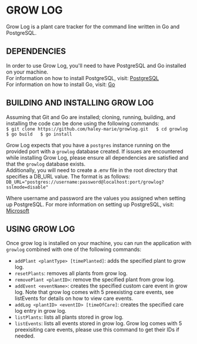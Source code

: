 # GROW LOG
Grow Log is a plant care tracker for the command line written in Go and PostgreSQL.  

## DEPENDENCIES
In order to use Grow Log, you'll need to have PostgreSQL and Go installed on your machine.  
For information on how to install PostgreSQL, visit: [PostgreSQL](https://www.postgresql.org/download/)  
For information on how to install Go, visit: [Go](https://go.dev/doc/install)  

## BUILDING AND INSTALLING GROW LOG
Assuming that Git and Go are installed; cloning, running, building, and installing the code can be done using the following commands:  
    ```
    $ git clone https://github.com/haley-marie/growlog.git  
    $ cd growlog  
    $ go build  
    $ go install
    ```

Grow Log expects that you have a `postgres` instance running on the provided port with a `growlog` database created. If issues are encountered while installing Grow Log, please ensure all dependencies are satisfied and that the `growlog` database exists.  
Additionally, you will need to create a .env file in the root directory that specifies a DB_URL value. The format is as follows:  
    `DB_URL="postgres://username:password@localhost:port/growlog?sslmode=disable"`  

Where username and password are the values you assigned when setting up PostgreSQL. For more information on setting up PostgreSQL, visit: [Microsoft](https://learn.microsoft.com/en-us/windows/wsl/tutorials/wsl-database#install-postgresql)  

## USING GROW LOG
Once grow log is installed on your machine, you can run the application with `growlog` combined with one of the following commands:  
- `addPlant <plantType> [timePlanted]`: adds the specified plant to grow log.  
- `resetPlants`: removes all plants from grow log.  
- `removePlant <plantID>`: remove the specified plant from grow log.  
- `addEvent <eventName>`: creates the specified custom care event in grow log. Note that grow log comes with 5 preexisting care events, see listEvents for details on how to view care events.  
- `addLog <plantID> <eventID> [timeOfCare]`: creates the specified care log entry in grow log.  
- `listPlants`: lists all plants stored in grow log.  
- `listEvents`: lists all events stored in grow log. Grow log comes with 5 preexisiting care events, please use this command to get their IDs if needed.  
